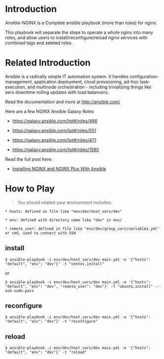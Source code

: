 Introduction
=======

 Ansible-NGINX is a Complete ansible playbook (more than roles) for nginx.

 This playbook will separate the steps to operate a whole nginx into many roles, and allow users to install/reconfigure/reload nginx services with combined tags and seleted roles.



Related Introduction
=======

Ansible is a radically simple IT automation system. It handles configuration-management, application deployment, cloud provisioning, ad-hoc task-execution, and multinode orchestration - including trivializing things like zero downtime rolling updates with load balancers.

Read the documentation and more at http://ansible.com/

Here are a few NGINX Ansible Galaxy Roles

* https://galaxy.ansible.com/list#/roles/466

* https://galaxy.ansible.com/list#/roles/551

* https://galaxy.ansible.com/list#/roles/471

* https://galaxy.ansible.com/list#/roles/1580

Read the full post here:

* [Installing NGINX and NGINX Plus With Ansible](https://www.nginx.com/blog/installing-nginx-nginx-plus-ansible/)



How to Play
=======

> You should related your environment includes:

	* hosts: defined in file like "env/dev/host_vars/dev"

	* env: defined with directory name like "dev" in env/

	* remote_user: defined in file like "env/dev/group_vars/variables.yml" or cmd, used to connect with SSH

install
-------


`$ ansible-playbook -i env/dev/host_vars/dev main.yml -e '{"hosts": "default", "env": "dev"}' -t "centos,install"`


or


`$ ansible-playbook -i env/dev/host_vars/dev main.yml -e '{"hosts": "default", "env": "dev", "remote_user": "dev"}' -t "ubuntu,install" --ask-sudo-pass`


reconfigure
-------


`$ ansible-playbook -i env/dev/host_vars/dev main.yml -e '{"hosts": "default", "env": "dev"}' -t "reconfigure"`


reload
-------


`$ ansible-playbook -i env/dev/host_vars/dev main.yml -e '{"hosts": "default", "env": "dev"}' -t "reload"`
